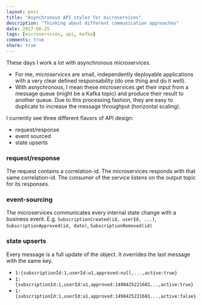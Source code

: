 ```yaml
---
layout: post
title: "Asynchronous API styles for microservices"
description: "Thinking about different communication approaches"
date: 2017-06-25
tags: [microservices, api, kafka]
comments: true
share: true
---
```



These days I work a lot with asynchronous microservices.
* For me, *microservices* are small, independently deployable applications with a very clear defined responsability (do one thing and do it well).
* With asnychronous, I mean these microservices get their input from a message queue (might be a Kafka topic) and produce their result to another queue. 
Due to this processing fashion, they are easy to duplicate to increase the message throughput (horizontal scaling).


I currently see three different flavors of API design:
* request/response
* event sourced
* state upserts

### request/response
The request contains a correlation-id. The microservices responds with that same correlation-id. The consumer of the service listens on the output topic for its responses. 

### event-sourcing
The microservices communicates every internal state change with a business event. E.g. `SubscriptionCreated(id, userId, ...)`, `SubscriptionApproved(id, date)`, `SubscriptionRemoved(id)`

### state upserts
Every message is a full update of the object. It overrides the last message with the same key. 
* `1:{subscriptionId:1,userId:u1,approved:null,...,active:true}`
* `1:{subscriptionId:1,userId:u1,approved:1498425221681...,active:true}`
* `1:{subscriptionId:1,userId:u1,approved:1498425221681...,active:false}`